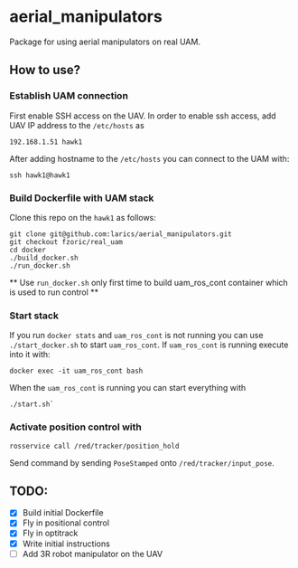# aerial_manipulators 


Package for using aerial manipulators on real UAM.

## How to use? 

### Establish UAM connection

First enable SSH access on the UAV. In order to enable ssh access, add UAV IP address to the `/etc/hosts` as 
```
192.168.1.51 hawk1
```

After adding hostname to the `/etc/hosts` you can connect to the UAM with: 
```
ssh hawk1@hawk1 
```

### Build Dockerfile with UAM stack 

Clone this repo on the `hawk1` as follows: 
```
git clone git@github.com:larics/aerial_manipulators.git 
git checkout fzoric/real_uam
cd docker 
./build_docker.sh
./run_docker.sh
```

** Use `run_docker.sh` only first time to build uam_ros_cont container which is used to run control **

### Start stack

If you run `docker stats` and `uam_ros_cont` is not running you can use `./start_docker.sh`
to start `uam_ros_cont`. If `uam_ros_cont` is running execute into it with: 
```
docker exec -it uam_ros_cont bash
```

When the `uam_ros_cont` is running you can start everything with 
```
./start.sh`
```

### Activate position control with 
```
rosservice call /red/tracker/position_hold 
```

Send command by sending `PoseStamped` onto `/red/tracker/input_pose`. 

## TODO: 
- [x] Build initial Dockerfile 
- [x] Fly in positional control 
- [x] Fly in optitrack 
- [x] Write initial instructions 
- [ ] Add 3R robot manipulator on the UAV  
